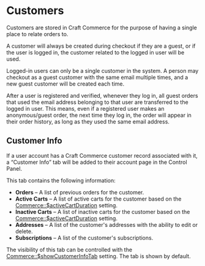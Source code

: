 # Customers

Customers are stored in Craft Commerce for the purpose of having a single place to relate orders to.

A customer will always be created during checkout if they are a guest, or if the user is logged in, the customer related to the logged in user will be used.

Logged-in users can only be a single customer in the system. A person may checkout as a guest customer with the same email multiple times, and a new guest customer will be created each time.

After a user is registered and verified, whenever they log in, all guest orders that used the email address belonging to that user are transferred to the logged in user. This means, even if a registered user makes an anonymous/guest order, the next time they log in, the order will appear in their order history, as long as they used the same email address.

## Customer Info

If a user account has a Craft Commerce customer record associated with it, a “Customer Info” tab will be added to their account page in the Control Panel.

This tab contains the following information:

- **Orders** – A list of previous orders for the customer.
- **Active Carts** – A list of active carts for the customer based on the [Commerce::$activeCartDuration](configuration.md#activecartduration) setting.
- **Inactive Carts** – A list of inactive carts for the customer based on the [Commerce::$activeCartDuration](configuration.md#activecartduration) setting.
- **Addresses** – A list of the customer's addresses with the ability to edit or delete.
- **Subscriptions** – A list of the customer's subscriptions.

The visibility of this tab can be controlled with the [Commerce::$showCustomerInfoTab](configuration.md#showcustomerinfotab) setting. The tab is shown by default.

